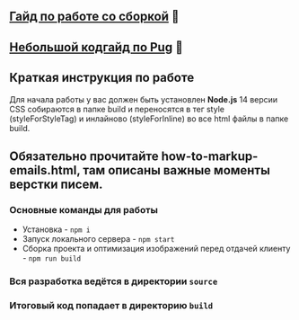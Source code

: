 ## [Гайд по работе со сборкой](/GUIDE.md) 📕
## [Небольшой кодгайд по Pug](https://github.com/alextuboltsev/pug-codeguide) 📗

## Краткая инструкция по работе
Для начала работы у вас должен быть установлен **Node.js** 14 версии<br>
CSS собираются в папке build и переносятся в тег style (styleForStyleTag) и инлайново (styleForInline) во все html файлы в папке build. 
## Обязательно прочитайте how-to-markup-emails.html, там описаны важные моменты верстки писем.

### Основные команды для работы
- Установка - `npm i`
- Запуск локального сервера - `npm start`
- Сборка проекта и оптимизация изображений перед отдачей клиенту - `npm run build`

### Вся разработка ведётся в директории `source`
### Итоговый код попадает в директорию `build`
